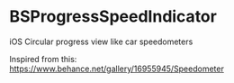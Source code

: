 BSProgressSpeedIndicator
========================
iOS
Circular progress view like car speedometers

Inspired from this: https://www.behance.net/gallery/16955945/Speedometer
